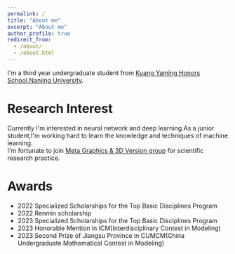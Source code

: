 ```yaml
---
permalink: /
title: "About me"
excerpt: "About me"
author_profile: true
redirect_from: 
  - /about/
  - /about.html
---
```


I'm a third year undergraduate student from [Kuang Yaming Honors School](https://dii.nju.edu.cn),[Nanjing University](https://www.nju.edu.cn).

Research Interest
=========
Currently I'm interested in neural network and deep learning.As a junior student,I'm working hard to learn the knowledge and techniques of machine learning.  
I'm fortunate to join [Meta Graphics & 3D Version group](http://www.njumeta.com/) for scientific research practice.


Awards
========
- 2022 Specialized Scholarships for the Top Basic Disciplines Program
- 2022 Renmin scholarship
- 2023 Specialized Scholarships for the Top Basic Disciplines Program
- 2023 Honorable Mention in ICM(Interdisciplinary Contest in Modeling)
- 2023 Second Prize of Jiangsu Province in CUMCM(China Undergraduate Mathematical Contest in Modeling)


